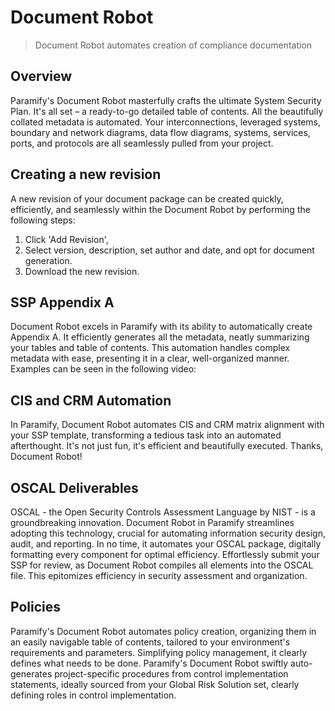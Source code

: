 # Document Robot
> Document Robot automates creation of compliance documentation

<YouTube src="https://www.youtube.com/embed/sw51DigmkK8?si=fPvmf0Oaza-Q7dc3"/>

## Overview
Paramify's Document Robot masterfully crafts the ultimate System Security Plan. It's all set – a ready-to-go detailed table of contents.  All the beautifully collated metadata is automated.  Your interconnections, leveraged systems, boundary and network diagrams, data flow diagrams, systems, services, ports, and protocols are all seamlessly pulled from your project.

## Creating a new revision
A new revision of your document package can be created quickly, efficiently, and seamlessly within the Document Robot by performing the following steps: 
1. Click 'Add Revision', 
2. Select version, description, set author and date, and opt for document generation.
3. Download the new revision.

<YouTube src="https://www.youtube.com/embed/UkZqJWuZb7E?si=mAgjPDAC9O4p6S0s"/>

## SSP Appendix A
Document Robot excels in Paramify with its ability to automatically create Appendix A. It efficiently generates all the metadata, neatly summarizing your tables and table of contents. This automation handles complex metadata with ease, presenting it in a clear, well-organized manner. Examples can be seen in the following video:

<YouTube src="https://www.youtube.com/embed/DqGStLLD9x4?si=2oe0w9IsgJAcl_XJ"/>

## CIS and CRM Automation
In Paramify, Document Robot automates CIS and CRM matrix alignment with your SSP template, transforming a tedious task into an automated afterthought. It's not just fun, it's efficient and beautifully executed. Thanks, Document Robot!

<YouTube src="https://www.youtube.com/embed/oCjK3UDwJ9Y?si=pBwKDTxpa44oCW7L"/>

## OSCAL Deliverables
OSCAL - the Open Security Controls Assessment Language by NIST - is a groundbreaking innovation. Document Robot in Paramify streamlines adopting this technology, crucial for automating information security design, audit, and reporting. In no time, it automates your OSCAL package, digitally formatting every component for optimal efficiency. Effortlessly submit your SSP for review, as Document Robot compiles all elements into the OSCAL file. This epitomizes efficiency in security assessment and organization.

<YouTube src="https://www.youtube.com/embed/pbxCvKjnI8Q?si=19-W2GjzyesSpXz2"/>

## Policies
Paramify's Document Robot automates policy creation, organizing them in an easily navigable table of contents, tailored to your environment's requirements and parameters. Simplifying policy management, it clearly defines what needs to be done.
Paramify's Document Robot swiftly auto-generates project-specific procedures from control implementation statements, ideally sourced from your Global Risk Solution set, clearly defining roles in control implementation.

<YouTube src="https://www.youtube.com/embed/Lm-q-LzUWIw?si=IRaP82AuCw5N1h2x"/>
